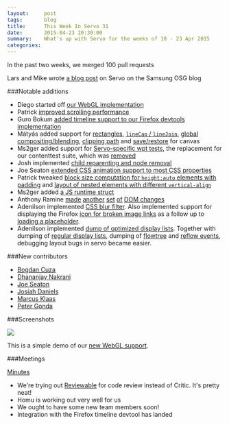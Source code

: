 ```yaml
---
layout:     post
tags:       blog
title:      This Week In Servo 31
date:       2015-04-23 20:30:00
summary:    What's up with Servo for the weeks of 10 - 23 Apr 2015
categories:
---
```


In the past two weeks, we merged 100 pull requests

Lars and Mike wrote [a blog post](http://blogs.s-osg.org/servo-adapting-c-to-work-on-the-web/) on Servo on the Samsung OSG blog


###Notable additions

- Diego started off [our WebGL implementation](https://github.com/servo/servo/pull/5652)
- Patrick [improved scrolling performance](https://github.com/servo/servo/pull/5634)
- Guro Bokum [added timeline support to our Firefox devtools implementation](https://github.com/servo/servo/pull/5636)
- Mátyás added support for [rectangles](https://github.com/servo/servo/pull/5770), [`lineCap` / `lineJoin`](https://github.com/servo/servo/pull/5635), [global compositing/blending](https://github.com/servo/servo/pull/5757), [clipping path](https://github.com/servo/servo/pull/5773) and [save/restore](https://github.com/servo/servo/pull/5731) for canvas
- Ms2ger added support for [Servo-specific wpt tests](https://github.com/servo/servo/pull/5685), the replacement for our contenttest suite, which was [removed](https://github.com/servo/servo/pull/5710)
- Josh implemented [child reparenting and node removal](https://github.com/servo/servo/pull/5781)
- Joe Seaton [extended CSS animation support to most CSS properties](https://github.com/servo/servo/pull/5704)
- Patrick  tweaked [block size computation for `height:auto` elements with padding](https://github.com/servo/servo/pull/5641) and [layout of nested elements with different `vertical-align`](https://github.com/servo/servo/pull/5623)
- Ms2ger added [a JS runtime struct](https://github.com/servo/servo/pull/5632)
- Anthony Ramine [made](https://github.com/servo/servo/pull/5775) [another](https://github.com/servo/servo/pull/5721) [set](https://github.com/servo/servo/pull/5645) [of](https://github.com/servo/servo/pull/5627) [DOM changes](https://github.com/servo/servo/pull/5617)
- Adenilson implemented [CSS blur filter](https://github.com/servo/servo/pull/5546). Also implemented support for displaying the Firefox [icon for broken image links](https://github.com/servo/servo/pull/5783) as a follow up to [loading a placeholder](https://github.com/servo/servo/pull/5366).
- Adenilson implemented [dump of optimized display lists](https://github.com/servo/servo/pull/5728). Together with dumping of [regular display lists](https://github.com/servo/servo/pull/5062), dumping of [flowtree](https://github.com/servo/servo/pull/4995) and [reflow events](https://github.com/servo/servo/commit/618f56410db1f18ce05744e45e8f9651152d9ae2), debugging layout bugs in servo became easier.

###New contributors

 - [Bogdan Cuza](https://github.com/boghison)
 - [Dhananjay Nakrani](https://github.com/dhananjay92)
 - [Joe Seaton](https://github.com/jseaton)
 - [Josiah Daniels](https://github.com/josiahdaniels)
 - [Marcus Klaas](https://github.com/marcusklaas)
 - [Peter Gonda](https://github.com/pgonda)

###Screenshots


![](https://s3.amazonaws.com/f.cl.ly/items/3Z2a3p3G0Z1s071a0536/Image%202015-04-17%20at%202.31.47%20PM.png)

This is a simple demo of our [new WebGL support](https://github.com/servo/servo/pull/5652).

###Meetings

[Minutes](https://github.com/servo/servo/wiki/Meeting-2015-04-13)

 - We're trying out [Reviewable](http://reviewable.io/) for code review instead of Critic. It's pretty neat!
 - Homu is working out very well for us
 - We ought to have some new team members soon!
 - Integration with the Firefox timeline devtool has landed

